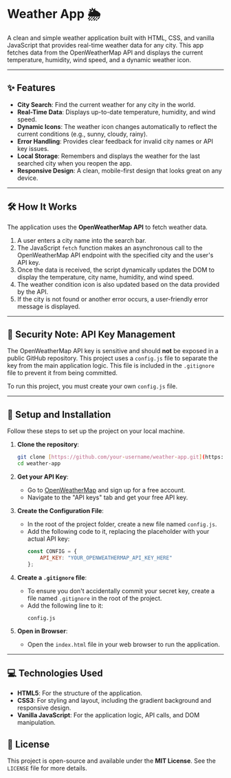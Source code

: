 # Weather App 🌦️

A clean and simple weather application built with HTML, CSS, and vanilla JavaScript that provides real-time weather data for any city. This app fetches data from the OpenWeatherMap API and displays the current temperature, humidity, wind speed, and a dynamic weather icon.



---

## ✨ Features

-   **City Search**: Find the current weather for any city in the world.
-   **Real-Time Data**: Displays up-to-date temperature, humidity, and wind speed.
-   **Dynamic Icons**: The weather icon changes automatically to reflect the current conditions (e.g., sunny, cloudy, rainy).
-   **Error Handling**: Provides clear feedback for invalid city names or API key issues.
-   **Local Storage**: Remembers and displays the weather for the last searched city when you reopen the app.
-   **Responsive Design**: A clean, mobile-first design that looks great on any device.

---

## 🛠️ How It Works

The application uses the **OpenWeatherMap API** to fetch weather data.

1.  A user enters a city name into the search bar.
2.  The JavaScript `fetch` function makes an asynchronous call to the OpenWeatherMap API endpoint with the specified city and the user's API key.
3.  Once the data is received, the script dynamically updates the DOM to display the temperature, city name, humidity, and wind speed.
4.  The weather condition icon is also updated based on the data provided by the API.
5.  If the city is not found or another error occurs, a user-friendly error message is displayed.

---

## 🔐 Security Note: API Key Management

The OpenWeatherMap API key is sensitive and should **not** be exposed in a public GitHub repository. This project uses a `config.js` file to separate the key from the main application logic. This file is included in the `.gitignore` file to prevent it from being committed.

To run this project, you must create your own `config.js` file.

---

## 🚀 Setup and Installation

Follow these steps to set up the project on your local machine.

1.  **Clone the repository**:
    ```bash
    git clone [https://github.com/your-username/weather-app.git](https://github.com/your-username/weather-app.git)
    cd weather-app
    ```

2.  **Get your API Key**:
    -   Go to [OpenWeatherMap](https://openweathermap.org/api) and sign up for a free account.
    -   Navigate to the "API keys" tab and get your free API key.

3.  **Create the Configuration File**:
    -   In the root of the project folder, create a new file named `config.js`.
    -   Add the following code to it, replacing the placeholder with your actual API key:
        ```javascript
        const CONFIG = {
            API_KEY: "YOUR_OPENWEATHERMAP_API_KEY_HERE"
        };
        ```

4.  **Create a `.gitignore` file**:
    -   To ensure you don't accidentally commit your secret key, create a file named `.gitignore` in the root of the project.
    -   Add the following line to it:
        ```
        config.js
        ```

5.  **Open in Browser**:
    -   Open the `index.html` file in your web browser to run the application.

---

## 💻 Technologies Used

-   **HTML5**: For the structure of the application.
-   **CSS3**: For styling and layout, including the gradient background and responsive design.
-   **Vanilla JavaScript**: For the application logic, API calls, and DOM manipulation.

## 📄 License

This project is open-source and available under the **MIT License**. See the `LICENSE` file for more details.
